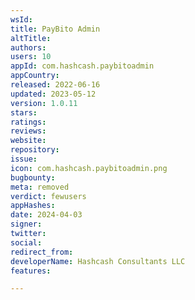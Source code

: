 ```yaml
---
wsId: 
title: PayBito Admin
altTitle: 
authors: 
users: 10
appId: com.hashcash.paybitoadmin
appCountry: 
released: 2022-06-16
updated: 2023-05-12
version: 1.0.11
stars: 
ratings: 
reviews: 
website: 
repository: 
issue: 
icon: com.hashcash.paybitoadmin.png
bugbounty: 
meta: removed
verdict: fewusers
appHashes: 
date: 2024-04-03
signer: 
twitter: 
social: 
redirect_from: 
developerName: Hashcash Consultants LLC
features: 

---
```


